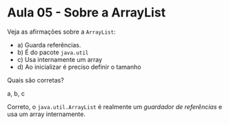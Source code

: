 # Aula 05 - Sobre a ArrayList

Veja as afirmações sobre a `ArrayList`:

- a) Guarda referências.
- b) É do pacote `java.util`
- c) Usa internamente um array
- d) Ao inicializar é preciso definir o tamanho

Quais são corretas?

a, b, c

Correto, o `java.util.ArrayList` é realmente um *guardador de referências* e usa um array internamente.